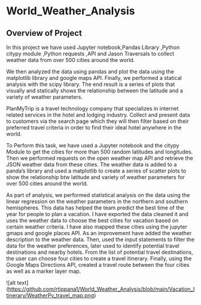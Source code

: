 # World_Weather_Analysis
## Overview of Project
In this project we have used Jupyter notebook,Pandas Library ,Python citypy module ,Python requests ,API and Jason Traversals to collect weather data from over 500 cities around the world.

We then analyzed the data using pandas and plot the data using the matplotlib library and google maps API. Finally, we performed a statical analysis with the scipy library. The end result is a series of plots that visually and statically shows the relationship between the latitude and a variety of weather parameters.

PlanMyTrip is a travel technology company that specializes in internet related services in the hotel and lodging industry.
Collect and present data to customers via the search page which they will then filter based on their preferred travel criteria in order to find their ideal hotel anywhere in the world. 

To Perform this task, we have used a Jupyter notebook and the citypy Module to get the cities for more than 500 random latitudes and longitudes.
Then we performed requests on the open weather map API and retrieve the JSON weather data from these cities. The weather data is added to a panda’s library and used a matplotlib to create a series of scatter plots to show the relationship btw latitude and variety of weather parameters for over 500 cities around the world.

As part of analysis, we performed statistical analysis on the data using the linear regression on the weather parameters in the northern and southern hemispheres.
This data has helped the team predict the best time of the year for people to plan a vacation.
I have exported the data cleaned it and uses the weather data to choose the best cities for vacation based on certain weather criteria.
I have also mapped these cities using the jupyter gmaps and google places API.
As an improvement have added the weather description to the weather data. Then, used the input statements to filter the data for the weather preferences, later used to identify potential travel destinations and nearby hotels. From the list of potential travel destinations, the user can choose four cities to create a travel itinerary. Finally, using the Google Maps Directions API, created a travel route between the four cities as well as a marker layer map.

![alt text] (https://github.com/rtippana1/World_Weather_Analysis/blob/main/Vacation_Itinerary/WeatherPy_travel_map.png)
